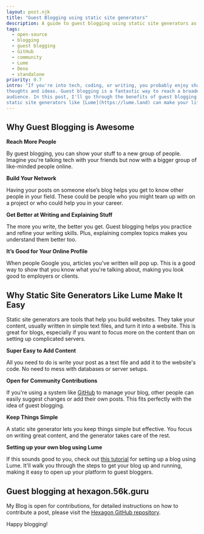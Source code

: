 ```yaml
---
layout: post.njk
title: "Guest Blogging using static site generators"
description: A guide to guest blogging using static site generators as the plaform. Contribute to Hexagon.56k.Guru via GitHub Pull Requests.
tags:
  - open-source
  - blogging
  - guest blogging
  - GitHub
  - community
  - Lume
  - Deno
  - standalone
priority: 0.7
intro: "If you're into tech, coding, or writing, you probably enjoy sharing your
thoughts and ideas. Guest blogging is a fantastic way to reach a broader
audience. In this post, I'll go through the benefits of guest blogging and why
static site generators like [Lume](https://lume.land) can make your life easier."
---
```


## Why Guest Blogging is Awesome

**Reach More People**

By guest blogging, you can show your stuff to a new group of people. Imagine
you're talking tech with your friends but now with a bigger group of like-minded
people online.

**Build Your Network**

Having your posts on someone else’s blog helps you get to know other people in
your field. These could be people who you might team up with on a project or who
could help you in your career.

**Get Better at Writing and Explaining Stuff**

The more you write, the better you get. Guest blogging helps you practice and
refine your writing skills. Plus, explaining complex topics makes you understand
them better too.

**It’s Good for Your Online Profile**

When people Google you, articles you've written will pop up. This is a good way
to show that you know what you're talking about, making you look good to
employers or clients.

## Why Static Site Generators Like Lume Make It Easy

Static site generators are tools that help you build websites. They take your
content, usually written in simple text files, and turn it into a website. This
is great for blogs, especially if you want to focus more on the content than on
setting up complicated servers.

**Super Easy to Add Content**

All you need to do is write your post as a text file and add it to the website's
code. No need to mess with databases or server setups.

**Open for Community Contributions**

If you're using a system like [GitHub](https://github.com) to manage your blog,
other people can easily suggest changes or add their own posts. This fits
perfectly with the idea of guest blogging.

**Keep Things Simple**

A static site generator lets you keep things simple but effective. You focus on
writing great content, and the generator takes care of the rest.

**Setting up your own blog using Lume**

If this sounds good to you, check out
[this tutorial](https://hexagon.56k.guru/posts/building-a-blog-using-lume/) for
setting up a blog using Lume. It'll walk you through the steps to get your blog
up and running, making it easy to open up your platform to guest bloggers.

## Guest blogging at hexagon.56k.guru

My Blog is open for contributions, for detailed instructions on how to
contribute a post, please visit the
[Hexagon GitHub repository](https://github.com/hexagon/blog).

Happy blogging!
